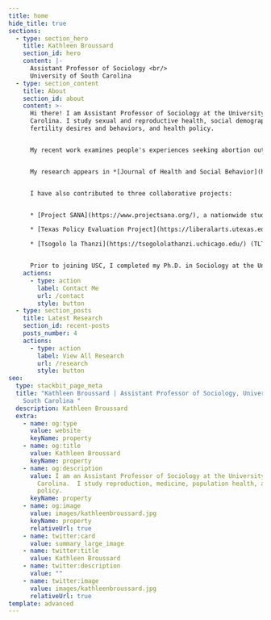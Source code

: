 ```yaml
---
title: home
hide_title: true
sections:
  - type: section_hero
    title: Kathleen Broussard
    section_id: hero
    content: |-
      Assistant Professor of Sociology <br/>
      University of South Carolina
  - type: section_content
    title: About
    section_id: about
    content: >-
      Hi there! I am Assistant Professor of Sociology at the University of South
      Carolina. I study sexual and reproductive health, social demography,
      fertility desires and behaviors, and health policy.


      My recent work examines people's experiences seeking abortion outside of the formal healthcare system. I situate self-managed abortion along the continuum of medicalization, highlighting how medical technology and healthcare provision influence perceptions and beliefs about pain, the body, and the environment where care is received. I also examine how people strategically navigate their social networks to confront and evade stigma and surveillance from their communities, the state, and the formal health care system. 


      M﻿y research appears in *[Journal of Health and Social Behavior](https://journals.sagepub.com/doi/10.1177/00221465231215783),[Social Science & Medicine](https://doi.org/10.1016/j.socscimed.2019.112686), [Population Studies](https://doi.org/10.1080/00324728.2020.1737188), [JAMA Network Open](https://jamanetwork.com/journals/jamanetworkopen/fullarticle/2803942), [Contraception](https://www.sciencedirect.com/science/article/pii/S0010782419303920?via%3Dihub), [American Journal of Public Health](https://doi.org/10.2105/AJPH.2019.305369), [Perspectives on Sexual and Reproductive Health](https://onlinelibrary.wiley.com/doi/full/10.1363/psrh.12073), [American Journal of Obstetrics & Gynecology](https://doi.org/10.1016/j.ajog.2020.02.026),* and other academic journals. It has been featured across major news outlets, including *[The New York Times](https://www.nytimes.com/2019/09/20/upshot/abortion-pills-rising-use.html)* and *[The Atlantic.](https://www.theatlantic.com/health/archive/2018/07/after-abortion-is-illegal/565430/)* In support of my research, I have received funding from the Society of Family Planning, the NICHD, and private foundations. 


      I have also contributed to three collaborative projects:


      * [Project SANA](https://www.projectsana.org/), a nationwide study of self-managed abortion

      * [Texas Policy Evaluation Project](https://liberalarts.utexas.edu/txpep/) (TxPEP), which evaluated the impact of reproductive health legislation in Texas

      * [Tsogolo la Thanzi](https://tsogololathanzi.uchicago.edu/) (TLT), a longitudinal study examining young young people's reproductive goals and behaviors amidst an AIDS epidemic in Southern Malawi.


      Prior to joining USC, I completed my Ph.D. in Sociology at the University of Texas at Austin, where I was a fellow at the Population Research Center.
    actions:
      - type: action
        label: Contact Me
        url: /contact
        style: button
  - type: section_posts
    title: Latest Research
    section_id: recent-posts
    posts_number: 4
    actions:
      - type: action
        label: View All Research
        url: /research
        style: button
seo:
  type: stackbit_page_meta
  title: "Kathleen Broussard | Assistant Professor of Sociology, University of
    South Carolina "
  description: Kathleen Broussard
  extra:
    - name: og:type
      value: website
      keyName: property
    - name: og:title
      value: Kathleen Broussard
      keyName: property
    - name: og:description
      value: I am an Assistant Professor of Sociology at the University of South
        Carolina.  I study reproduction, medicine, population health, and social
        policy.
      keyName: property
    - name: og:image
      value: images/kathleenbroussard.jpg
      keyName: property
      relativeUrl: true
    - name: twitter:card
      value: summary_large_image
    - name: twitter:title
      value: Kathleen Broussard
    - name: twitter:description
      value: ""
    - name: twitter:image
      value: images/kathleenbroussard.jpg
      relativeUrl: true
template: advanced
---
```

